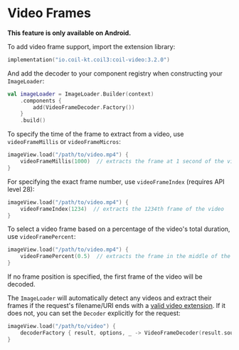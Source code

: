 # Video Frames

**This feature is only available on Android.**

To add video frame support, import the extension library:

```kotlin
implementation("io.coil-kt.coil3:coil-video:3.2.0")
```

And add the decoder to your component registry when constructing your `ImageLoader`:

```kotlin
val imageLoader = ImageLoader.Builder(context)
    .components {
        add(VideoFrameDecoder.Factory())
    }
    .build()
```

To specify the time of the frame to extract from a video, use `videoFrameMillis` or `videoFrameMicros`:

```kotlin
imageView.load("/path/to/video.mp4") {
    videoFrameMillis(1000)  // extracts the frame at 1 second of the video
}
```

For specifying the exact frame number, use `videoFrameIndex` (requires API level 28):

```kotlin
imageView.load("/path/to/video.mp4") {
    videoFrameIndex(1234)  // extracts the 1234th frame of the video
}
```

To select a video frame based on a percentage of the video's total duration, use `videoFramePercent`:

```kotlin
imageView.load("/path/to/video.mp4") {
    videoFramePercent(0.5)  // extracts the frame in the middle of the video's duration
}
```

If no frame position is specified, the first frame of the video will be decoded.

The `ImageLoader` will automatically detect any videos and extract their frames if the request's filename/URI ends with a [valid video extension](https://developer.android.com/guide/topics/media/media-formats#video-formats). If it does not, you can set the `Decoder` explicitly for the request:

```kotlin
imageView.load("/path/to/video") {
    decoderFactory { result, options, _ -> VideoFrameDecoder(result.source, options) }
}
```

